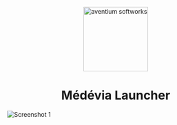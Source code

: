 <p align="center"><img src="https://media.discordapp.net/attachments/977836321789866014/1066411441005011035/logo_128.png" width="150px" height="150px" alt="aventium softworks"></p>

<h1 align="center">Médévia Launcher</h1>

<p align="center"></p>

![Screenshot 1](https://media.discordapp.net/attachments/977836321789866014/1066411222246895756/cFouV9.webp?width=1060&height=662)



